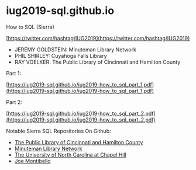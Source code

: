 # iug2019-sql.github.io

How to SQL (Sierra)

[https://twitter.com/hashtag/IUG2019](https://twitter.com/hashtag/IUG2019)

* JEREMY GOLDSTEIN: Minuteman Library Network
* PHIL SHIRLEY: Cuyahoga Falls Library
* RAY VOELKER: The Public Library of Cincinnati and Hamilton County

Part 1:

[https://iug2019-sql.github.io/iug2019-how_to_sql_part_1.pdf](https://iug2019-sql.github.io/iug2019-how_to_sql_part_1.pdf)

Part 2:

[https://iug2019-sql.github.io/iug2019-how_to_sql_part_2.pdf](https://iug2019-sql.github.io/iug2019-how_to_sql_part_2.pdf)


Notable Sierra SQL Repositories On Github:

* [The Public Library of Cincinnati and Hamilton County](https://github.com/plch/sierra-sql/wiki)
* [Minuteman Library Network](https://github.com/jmgold/SQL-Queries/wiki)
* [The University of North Carolina at Chapel Hill](https://github.com/UNC-Libraries/III-Sierra-SQL/wiki)
* [Joe Montibello](https://github.com/joemontibello/iii-sql-queries)
